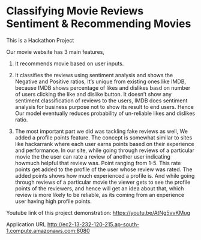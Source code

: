# Classifying Movie Reviews Sentiment & Recommending Movies

This is a Hackathon Project

Our movie website has 3 main features,

1. It recommends movie based on user inputs.

2. It classifies the reviews using sentiment analysis and shows the Negative and Positive ratios,
It’s unique from existing ones like IMDB, because IMDB shows percentage of likes and dislikes
basd on number of users clicking the like and dislike button. It doesn’t show any sentiment
classification of reviews to the users, IMDB does sentiment analysis for business purpose not
to show its result to end users.
Hence Our model eventually reduces probability of un-reliable likes and dislikes ratio.

3. The most important part we did was tackling fake reviews as well, We added a profile
points feature. The concept is somewhat similar to sites like hackarrank where each user
earns points based on their experience and performance.
In our site, while going through reviews of a particular movie the the user can rate a review of
another user indicating howmuch helpful that review was. Point ranging from 1-5. This rate
points get added to the profile of the user whose review was rated.
The added points shows how much experienced a profile is.
And while going through reviews of a particular movie the viewer gets to see the profile points
of the reviewers, and hence will get an idea about that, which review is more likely to be reliable, as its coming from an experience user having high profile points.

Youtube link of this project demonstration:
https://youtu.be/AtNg5vvKMug

Application URL
http://ec2-13-232-120-215.ap-south-1.compute.amazonaws.com:8080